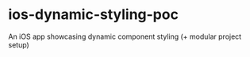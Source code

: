 # ios-dynamic-styling-poc
An iOS app showcasing dynamic component styling (+ modular project setup)
